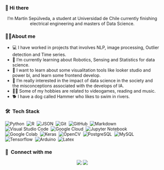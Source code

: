 ### 👋 Hi there 

<p align="center" width="150px"> I’m Martín Sepúlveda, a student at Universidad de Chile currently finishing electrical engineering and masters of Data Science.</p>


### 🙋‍♂️About me

- 💻 I have worked in projects that involves NLP, image processing, Outlier detection and Time series.
- 🌱 I’m currently learning about Robotics, Sensing and Statistics for data science.
- 🔎 I want to learn about some visualitation tools like looker studio and power bi, and learn some frontend develop.
- 🤖 I’m really interested in the impact of data science in the society and the misconceptions associated with the develops of IA.
- 🤹‍♂️ Some of my hobbies are related to videogames, reading and music.
- 🐕 I have a dog called Hammer who likes to swim in rivers.


### 🛠 &nbsp;Tech Stack

![Python](https://img.shields.io/badge/-Python-05122A?style=flat&logo=python)&nbsp;
![R](https://img.shields.io/badge/-R-05122A?style=flat&logo=r)&nbsp;
![JSON](https://img.shields.io/badge/-JSON-05122A?style=flat&logo=json&logoColor=000000)&nbsp;
![Git](https://img.shields.io/badge/-Git-05122A?style=flat&logo=git)&nbsp;
![GitHub](https://img.shields.io/badge/-GitHub-05122A?style=flat&logo=github)&nbsp;
![Markdown](https://img.shields.io/badge/-Markdown-05122A?style=flat&logo=markdown)&nbsp;
![Visual Studio Code](https://img.shields.io/badge/-Visual%20Studio%20Code-05122A?style=flat&logo=visual-studio-code&logoColor=007ACC)&nbsp;
![Google Cloud](https://img.shields.io/badge/-Google%20Cloud-05122A?style=flat&logo=google-cloud)&nbsp;
![Jupyter Notebook](https://img.shields.io/badge/-Jupyter%20Notebook-05122A?style=flat&logo=jupyter&logoColor=F37626)&nbsp;
![Google Colab](https://img.shields.io/badge/-Google%20Colab-05122A?style=flat&logo=google-colab&logoColor=F9AB00)&nbsp;
![Keras](https://img.shields.io/badge/-Keras-05122A?style=flat&logo=keras&logoColor=D00000)&nbsp;
![OpenCV](https://img.shields.io/badge/-OpenCV-05122A?style=flat&logo=opencv&logoColor=5C3EE8)&nbsp;
![PostgreSQL](https://img.shields.io/badge/-PostgreSQL-05122A?style=flat&logo=postgresql&logoColor=336791)&nbsp;
![MySQL](https://img.shields.io/badge/-MySQL-05122A?style=flat&logo=mysql&logoColor=4479A1)&nbsp;
![Tensorflow](https://img.shields.io/badge/-Tensorflow-05122A?style=flat&logo=tensorflow&logoColor=FF6F00)&nbsp;
![Arduino](https://img.shields.io/badge/-Arduino-05122A?style=flat&logo=arduino&logoColor=00979D)&nbsp;
![Latex](https://img.shields.io/badge/-Latex-05122A?style=flat&logo=latex&logoColor=008080)&nbsp;

### :link: &nbsp;Connect with me

<p align="center">
<a href="https://linkedin.com/in/martín-sepúlveda-yáñez-3b3a91191/"><img src="https://img.shields.io/badge/-martin%20sepulveda-0077B5?style=for-the-badge&logo=Linkedin&logoColor=white"/></a>
<a href="mailto:nartin.sep.y@gmail.com"><img src="https://img.shields.io/badge/-martin.sep.y@gmail.com-D14836?style=for-the-badge&logo=Gmail&logoColor=white"/></a>
</p>
